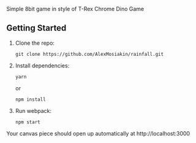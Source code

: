 Simple 8bit game in style of T-Rex Chrome Dino Game

## Getting Started

1.  Clone the repo:

        git clone https://github.com/AlexMosiakin/rainfall.git

2.  Install dependencies:

        yarn

    or

        npm install

3.  Run webpack:

        npm start

Your canvas piece should open up automatically at http://localhost:3000 
